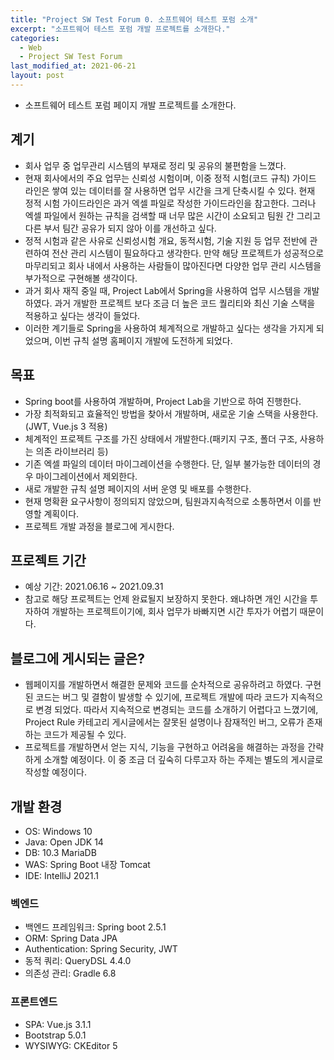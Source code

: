 ```yaml
---
title: "Project SW Test Forum 0. 소프트웨어 테스트 포럼 소개"
excerpt: "소프트웨어 테스트 포럼 개발 프로젝트를 소개한다."
categories:
  - Web
  - Project SW Test Forum
last_modified_at: 2021-06-21
layout: post
---
```

- 소프트웨어 테스트 포럼 페이지 개발 프로젝트를 소개한다.



## 계기
- 회사 업무 중 업무관리 시스템의 부재로 정리 및 공유의 불편함을 느꼈다.
- 현재 회사에서의 주요 업무는 신뢰성 시험이며, 이중 정적 시험(코드 규칙) 가이드 라인은 쌓여 있는 데이터를 잘 사용하면 업무 시간을 크게 단축시킬 수 있다. 현재 정적 시험 가이드라인은 과거 엑셀 파일로 작성한 가이드라인을 참고한다. 그러나 엑셀 파일에서 원하는 규칙을 검색할 때 너무 많은 시간이 소요되고 팀원 간 그리고 다른 부서 팀간 공유가 되지 않아 이를 개선하고 싶다.
- 정적 시험과 같은 사유로 신뢰성시험 개요, 동적시험, 기술 지원 등 업무 전반에 관련하여 전산 관리 시스템이 필요하다고 생각한다.
만약 해당 프로젝트가 성공적으로 마무리되고 회사 내에서 사용하는 사람들이 많아진다면 다양한 업무 관리 시스템을 부가적으로 구현해볼 생각이다.
- 과거 회사 재직 중일 때, Project Lab에서 Spring을 사용하여 업무 시스템을 개발하였다. 과거 개발한 프로젝트 보다 조금 더 높은 코드 퀄리티와 최신 기술 스택을 적용하고 싶다는 생각이 들었다.
- 이러한 계기들로 Spring을 사용하여 체계적으로 개발하고 싶다는 생각을 가지게 되었으며, 이번 규칙 설명 홈페이지 개발에 도전하게 되었다.



## 목표
- Spring boot를 사용하여 개발하며, Project Lab을 기반으로 하여 진행한다.
- 가장 최적화되고 효율적인 방법을 찾아서 개발하며, 새로운 기술 스택을 사용한다.(JWT, Vue.js 3 적용)
- 체계적인 프로젝트 구조를 가진 상태에서 개발한다.(패키지 구조, 폴더 구조, 사용하는 의존 라이브러리 등)
- 기존 엑셀 파일의 데이터 마이그레이션을 수행한다. 단, 일부 불가능한 데이터의 경우 마이그레이션에서 제외한다.
- 새로 개발한 규칙 설명 페이지의 서버 운영 및 배포를 수행한다.
- 현재 명확환 요구사항이 정의되지 않았으며, 팀원과지속적으로 소통하면서 이를 반영할 계획이다.
- 프로젝트 개발 과정을 블로그에 게시한다.



## 프로젝트 기간
- 예상 기간: 2021.06.16 ~ 2021.09.31
- 참고로 해당 프로젝트는 언제 완료될지 보장하지 못한다. 왜냐하면 개인 시간을 투자하여 개발하는 프로젝트이기에, 회사 업무가 바빠지면 시간 투자가 어렵기 때문이다.



## 블로그에 게시되는 글은?
- 웹페이지를 개발하면서 해결한 문제와 코드를 순차적으로 공유하려고 하였다. 구현된 코드는 버그 및 결함이 발생할 수 있기에, 프로젝트 개발에 따라 코드가 지속적으로 변경 되었다. 따라서 지속적으로 변경되는 코드를 소개하기 어렵다고 느꼈기에, Project Rule 카테고리 게시글에서는 잘못된 설명이나 잠재적인 버그, 오류가 존재하는 코드가 제공될 수 있다.
- 프로젝트를 개발하면서 얻는 지식, 기능을 구현하고 어려움을 해결하는 과정을 간략하게 소개할 예정이다. 이 중 조금 더 깊숙히 다루고자 하는 주제는 별도의 게시글로 작성할 예정이다.



## 개발 환경
- OS: Windows 10
- Java: Open JDK 14
- DB: 10.3 MariaDB
- WAS: Spring Boot 내장 Tomcat
- IDE: IntelliJ 2021.1


### 벡엔드
- 백엔드 프레임워크: Spring boot 2.5.1
- ORM: Spring Data JPA
- Authentication: Spring Security, JWT
- 동적 쿼리: QueryDSL 4.4.0
- 의존성 관리: Gradle 6.8


### 프론트엔드
- SPA: Vue.js 3.1.1
- Bootstrap 5.0.1
- WYSIWYG: CKEditor 5
